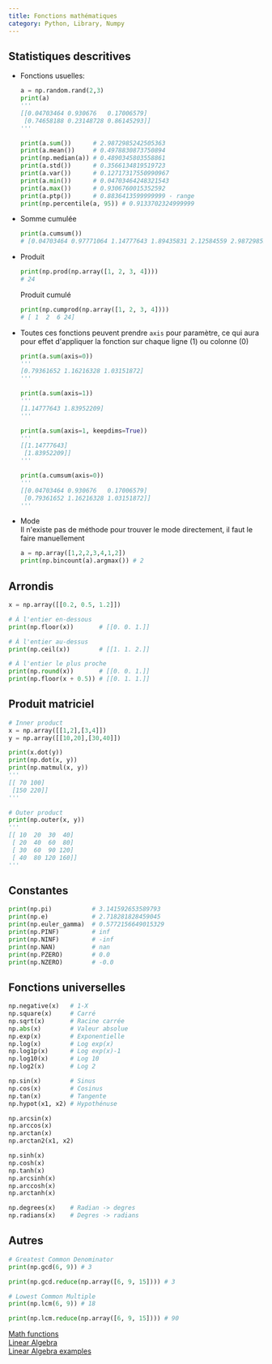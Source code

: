 ```yaml
---
title: Fonctions mathématiques
category: Python, Library, Numpy
---
```


## Statistiques descritives

* Fonctions usuelles:

  ``` python
  a = np.random.rand(2,3)
  print(a)
  '''
  [[0.04703464 0.930676   0.17006579]
   [0.74658188 0.23148728 0.86145293]]
  '''

  print(a.sum())      # 2.9872985242505363
  print(a.mean())     # 0.4978830873750894
  print(np.median(a)) # 0.4890345803558861
  print(a.std())      # 0.3566134819519723
  print(a.var())      # 0.12717317550990967
  print(a.min())      # 0.04703464248321543
  print(a.max())      # 0.9306760015352592
  print(a.ptp())      # 0.8836413599999999 - range
  print(np.percentile(a, 95)) # 0.9133702324999999
  ```

* Somme cumulée

  ``` python
  print(a.cumsum())
  # [0.04703464 0.97771064 1.14777643 1.89435831 2.12584559 2.98729852]
  ```

* Produit

  ``` python
  print(np.prod(np.array([1, 2, 3, 4])))
  # 24
  ```

  Produit cumulé

  ``` python
  print(np.cumprod(np.array([1, 2, 3, 4]))) 
  # [ 1  2  6 24]
  ```

* Toutes ces fonctions peuvent prendre `axis` pour paramètre, ce qui aura pour effet d'appliquer la fonction sur chaque ligne (1) ou colonne (0)

  ``` python
  print(a.sum(axis=0))
  '''
  [0.79361652 1.16216328 1.03151872]
  '''

  print(a.sum(axis=1))
  '''
  [1.14777643 1.83952209]
  '''

  print(a.sum(axis=1, keepdims=True))
  '''
  [[1.14777643]
   [1.83952209]]
  '''

  print(a.cumsum(axis=0))
  '''
  [[0.04703464 0.930676   0.17006579]
   [0.79361652 1.16216328 1.03151872]]
  '''
  ```

* Mode  
  Il n'existe pas de méthode pour trouver le mode directement, il faut le faire manuellement

  ``` python
  a = np.array([1,2,2,3,4,1,2])
  print(np.bincount(a).argmax()) # 2
  ```

## Arrondis

``` python
x = np.array([[0.2, 0.5, 1.2]])

# À l'entier en-dessous
print(np.floor(x))       # [[0. 0. 1.]]

# À l'entier au-dessus
print(np.ceil(x))        # [[1. 1. 2.]]

# À l'entier le plus proche
print(np.round(x))       # [[0. 0. 1.]]
print(np.floor(x + 0.5)) # [[0. 1. 1.]]
```

## Produit matriciel

``` python
# Inner product
x = np.array([[1,2],[3,4]])
y = np.array([[10,20],[30,40]])

print(x.dot(y))
print(np.dot(x, y))
print(np.matmul(x, y))
'''
[[ 70 100]
 [150 220]]
'''
```

``` python
# Outer product
print(np.outer(x, y))
'''
[[ 10  20  30  40]
 [ 20  40  60  80]
 [ 30  60  90 120]
 [ 40  80 120 160]]
'''
```

## Constantes

``` python
print(np.pi)           # 3.141592653589793
print(np.e)            # 2.718281828459045
print(np.euler_gamma)  # 0.5772156649015329
print(np.PINF)         # inf
print(np.NINF)         # -inf
print(np.NAN)          # nan
print(np.PZERO)        # 0.0
print(np.NZERO)        # -0.0
```

## Fonctions universelles

``` python
np.negative(x)   # 1-X
np.square(x)     # Carré
np.sqrt(x)       # Racine carrée
np.abs(x)        # Valeur absolue
np.exp(x)        # Exponentielle
np.log(x)        # Log exp(x)
np.log1p(x)      # Log exp(x)-1
np.log10(x)      # Log 10
np.log2(x)       # Log 2

np.sin(x)        # Sinus
np.cos(x)        # Cosinus
np.tan(x)        # Tangente
np.hypot(x1, x2) # Hypothénuse

np.arcsin(x)
np.arccos(x)
np.arctan(x)
np.arctan2(x1, x2)

np.sinh(x)
np.cosh(x)
np.tanh(x)
np.arcsinh(x)
np.arccosh(x)
np.arctanh(x)

np.degrees(x)    # Radian -> degres
np.radians(x)    # Degres -> radians
```

## Autres

``` python
# Greatest Common Denominator
print(np.gcd(6, 9)) # 3

print(np.gcd.reduce(np.array([6, 9, 15]))) # 3

# Lowest Common Multiple
print(np.lcm(6, 9)) # 18

print(np.lcm.reduce(np.array([6, 9, 15]))) # 90

```

[Math functions](https://numpy.org/doc/stable/reference/routines.math.html)  
[Linear Algebra](https://numpy.org/doc/stable/reference/routines.linalg.html)  
[Linear Algebra examples](https://www.geeksforgeeks.org/numpy-linear-algebra/)
